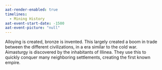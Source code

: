 ```yaml
---
aat-render-enabled: true
timelines:
  - Mining History
aat-event-start-date: -1500
aat-event-picture: "null"
---
```

Alloying is created, bronze is invented. This largely created a boom in trade between the different civilizations, in a era similar to the cold war.
Aimasturgy is discovered by the inhabitants of Illinea. They use this to quickly conquer many neighboring settlements, creating the first known empire.